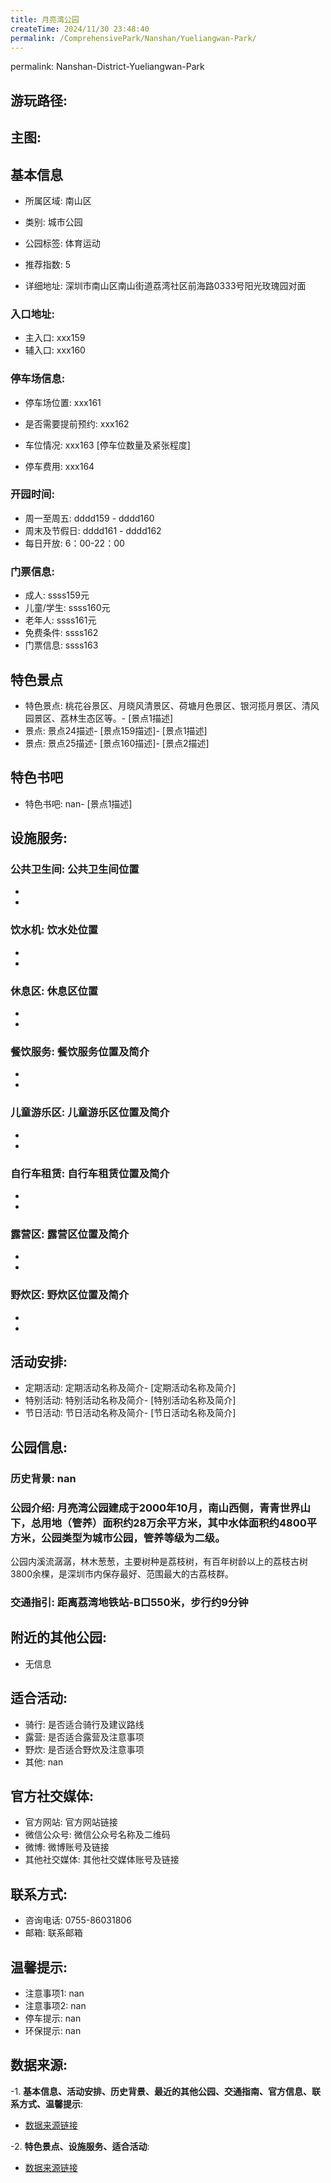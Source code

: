 ```yaml
---
title: 月亮湾公园
createTime: 2024/11/30 23:48:40
permalink: /ComprehensivePark/Nanshan/Yueliangwan-Park/
---
```

permalink: Nanshan-District-Yueliangwan-Park
## 游玩路径:
<ImageCard
image="https://cgj.sz.gov.cn/attachment/1/1334/1334655/10775293.jpg"
title= "月亮湾公园"
description= "桃花谷景区、月晓风清景区、荷塘月色景区、银河揽月景区、清风园景区、荔林生态区等。"
date="2024/11/30"
href="/"
author="深圳公园"
/>

## 主图:
<ImageCard
image="https://cgj.sz.gov.cn/img/4/4005/4005966/10775293.jpg"
title= "月亮湾公园"
description= "月亮湾公园建成于2000年10月，南山西侧，青青世界山下，总用地（管养）面积约28万余平方米，其中水体面积约4800平方米，公园类型为城市公园，管养等级为二级。"
date="2024/11/30"
href="/"
author="深圳公园"
/>

## 基本信息

- 所属区域: 南山区

- 类别: 城市公园

- 公园标签: 体育运动

- 推荐指数: 5

- 详细地址: 深圳市南山区南山街道荔湾社区前海路0333号阳光玫瑰园对面

### 入口地址:
- 主入口: xxx159
- 辅入口: xxx160
### 停车场信息:
- 停车场位置: xxx161

- 是否需要提前预约: xxx162

- 车位情况: xxx163 [停车位数量及紧张程度]

- 停车费用: xxx164

### 开园时间:
- 周一至周五: dddd159 - dddd160
- 周末及节假日: dddd161 - dddd162
- 每日开放: 6：00-22：00

### 门票信息:
- 成人: ssss159元
- 儿童/学生: ssss160元
- 老年人: ssss161元
- 免费条件: ssss162
- 门票信息: ssss163
## 特色景点
- 特色景点: 桃花谷景区、月晓风清景区、荷塘月色景区、银河揽月景区、清风园景区、荔林生态区等。- [景点1描述]
- 景点: 景点24描述- [景点159描述]- [景点1描述]
- 景点: 景点25描述- [景点160描述]- [景点2描述]
## 特色书吧
- 特色书吧: nan- [景点1描述]
## 设施服务:
### 公共卫生间: 公共卫生间位置
- 
- 
### 饮水机: 饮水处位置
- 
- 
### 休息区: 休息区位置
- 
- 
### 餐饮服务: 餐饮服务位置及简介
- 
- 
### 儿童游乐区: 儿童游乐区位置及简介
- 
- 
### 自行车租赁: 自行车租赁位置及简介
- 
- 
### 露营区: 露营区位置及简介
- 
- 
### 野炊区: 野炊区位置及简介

- 
- 
## 活动安排:
- 定期活动: 定期活动名称及简介- [定期活动名称及简介]
- 特别活动: 特别活动名称及简介- [特别活动名称及简介]
- 节日活动: 节日活动名称及简介- [节日活动名称及简介]
## 公园信息:
### 历史背景: nan
### 公园介绍: 月亮湾公园建成于2000年10月，南山西侧，青青世界山下，总用地（管养）面积约28万余平方米，其中水体面积约4800平方米，公园类型为城市公园，管养等级为二级。
公园内溪流潺潺，林木葱葱，主要树种是荔枝树，有百年树龄以上的荔枝古树3800余棵，是深圳市内保存最好、范围最大的古荔枝群。
### 交通指引: 距离荔湾地铁站-B口550米，步行约9分钟

## 附近的其他公园:
- 无信息

## 适合活动:
- 骑行: 是否适合骑行及建议路线
- 露营: 是否适合露营及注意事项
- 野炊: 是否适合野炊及注意事项
- 其他: nan

## 官方社交媒体:
- 官方网站: 官方网站链接
- 微信公众号: 微信公众号名称及二维码
- 微博: 微博账号及链接
- 其他社交媒体: 其他社交媒体账号及链接

## 联系方式:
- 咨询电话: 0755-86031806
- 邮箱: 联系邮箱

## 温馨提示:
- 注意事项1: nan
- 注意事项2: nan
- 停车提示: nan
- 环保提示: nan

## 数据来源:
-1. **基本信息、活动安排、历史背景、最近的其他公园、交通指南、官方信息、联系方式、温馨提示**:
- [数据来源链接](https://cgj.sz.gov.cn/xsmh/gysz/csgy/content/post_10775293.html)

-2. **特色景点、设施服务、适合活动**:
- [数据来源链接](https://cgj.sz.gov.cn/xsmh/gysz/csgy/content/post_10775293.html)

